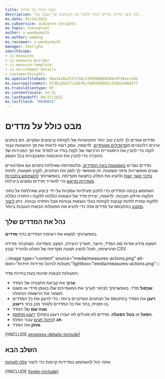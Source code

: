 ```yaml
---
title: הבנה וניהול של מדדים
description: למד כיצד מדדים עוזרים לנתח ולשקף את הביצועים של העסק שלך.
ms.date: 03/24/2022
ms.subservice: audience-insights
ms.topic: conceptual
author: v-wendysmith
ms.author: wameng
ms.reviewer: v-wendysmith
manager: shellyha
searchScope:
- ci-measures
- ci-measure-builder
- ci-measure-template
- ci-enrichment-details
- customerInsights
ms.openlocfilehash: 84a3a10a2517258c1f895800882b9c67391ec3de
ms.sourcegitcommit: b7dbcd5627c2ebfbcfe65589991c159ba290d377
ms.translationtype: HT
ms.contentlocale: he-IL
ms.lasthandoff: 04/27/2022
ms.locfileid: "8646831"
---
```

# <a name="measures-overview"></a>מבט כולל על מדדים

מדדים עוזרים לך להבין טוב יותר התנהגויות של לקוחות וביצועים עסקיים. הם בוחנים ערכים רלוונטיים מ[פרופילים מאוחדים](data-unification.md). לדוגמה, עסק רוצה לראות את *סך ההוצאות עבור לקוח* כדי להבין את היסטוריית הרכישה של לקוח בודד או למדוד את *סך המכירות של החברה* כדי להבין את ההכנסות המצטברות בכל העסק.  

מדדים נוצרים [באמצעות בונה המדדים](measure-builder.md), פלטפורמת שאילתת נתונים עם אופרטורים שונים ואפשרויות מיפוי פשוטות. זה מאפשר לך לסנן את הנתונים, לקבץ תוצאות, לזהות [נתיבי קשר ישות](relationships.md) ולהציג את הפלט בתצוגה מקדימה. באפשרותך [להשתמש בתבניות מוגדרות מראש](measure-templates.md) כדי להגדיר מדדים נפוצים ביעילות.

השתמש בבונה המדדים כדי לתכנן פעילויות עסקיות על-ידי ביצוע שאילתות על נתוני הלקוח וחילוץ תובנות. לדוגמה, יצירת מדד של *הוצאות כוללות ללקוח* ו *החזרה כוללת ללקוח* עוזרת לזהות קבוצת לקוחות בעלי הוצאות גבוהות אבל החזרה גבוהה. ניתן [ליצור מקטע](segments.md) בהתבסס על מדדים אלה כדי להניע את הפעולות הבאות הטובות ביותר.

## <a name="manage-your-measures"></a>נהל את המדדים שלך

באפשרותך למצוא את רשימת המדדים בדף **מדדים**.

תמצא מידע אודות סוג המדד, היוצר, תאריך היצירה, המצב והמדינה. כשתבחר מדידה מהרשימה, תוכל להציג תצוגה מקדימה של הפלט ולהוריד קובץ CSV.

:::image type="content" source="media/measures-actions.png" alt-text="פעולות לניהול מדידות יחידות."lightbox="media/measures-actions.png":::

הפעולות הבאות זמינות בעת בחירת מדד:

- **ערוך** את קביעת התצורה של המדד.
- **שכפול** מדד. באפשרותך לבחור לערוך את המאפיינים שלו באופן מיידי או פשוט לשמור את הרשומה הכפולה.
- **רענן** את המדד בהתבסס על הנתונים העדכניים ביותר. כדי לרענן את כל המדדים בו-זמנית, בחר את כל המדדים ולאחר מכן בחר **ריענון**.
- **שנה שם** של המדד.
- **הפעל** או **בטל הפעלה**. מדדים לא פעילים לא יעברו רענון במהלך [רענון מתוזמן](system.md#schedule-tab).
- **תג** ל[ניהול תגים](work-with-tags-columns.md#manage-tags) עבור הפלח.
- **מחק** את המדד.

[!INCLUDE [progress-details-include](includes/progress-details-pane.md)]

## <a name="next-step"></a>השלב הבא

אתה יכול להשתמש במדידות קיימות כדי ליצור [פלח לקוחות](segments.md).

[!INCLUDE [footer-include](includes/footer-banner.md)]
